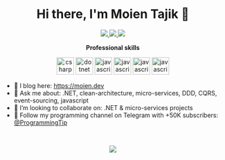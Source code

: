 <h1 align="center">Hi there, I'm Moien Tajik 👋</h1>

<p align="center">
 <a href="https://github.com/MoienTajik" alt="Github"><img src="https://img.icons8.com/fluent/48/000000/github.png" />
 </a> 
  
 <a href="https://linkedin.com/in/MoienTajik" target="_blank">
  <img src="https://img.icons8.com/fluent/48/000000/linkedin.png" />
 </a>
  
 <a href="https://twitter.com/MoienTajik" target="_blank">
  <img src="https://img.icons8.com/fluent/48/000000/twitter.png" />
 </a>
</p>

<p align="center"> 
 <strong>
  Professional skills
  </strong>
</p>

<p align="center"> 
  <img src="https://devicons.github.io/devicon/devicon.git/icons/csharp/csharp-original.svg" alt="csharp" width="40" height="40" />
  <img src="https://devicons.github.io/devicon/devicon.git/icons/dot-net/dot-net-original-wordmark.svg" alt="dotnet" width="40" height="40" />
  <img src="https://devicon.dev/devicon.git/icons/javascript/javascript-original.svg" alt="javascript" width="40" height="40" />
  <img src="https://devicon.dev/devicon.git/icons/typescript/typescript-original.svg" alt="javascript" width="40" height="40" />
  <img src="https://devicon.dev/devicon.git/icons/docker/docker-original-wordmark.svg" alt="javascript" width="40" height="40" />
  <img src="https://devicon.dev/devicon.git/icons/angularjs/angularjs-plain.svg" alt="javascript" width="40" height="40" />
</p>

- 📃 I blog here: https://moien.dev
- 💬 Ask me about: .NET, clean-architecture, micro-services, DDD, CQRS, event-sourcing, javascript
- 👯 I’m looking to collaborate on: .NET & micro-services projects
- 👾 Follow my programming channel on Telegram with +50K subscribers: [@ProgrammingTip](https://t.me/ProgrammingTip)

</br>

<p align="center">
 <a href="#" alt="Moien Tajik's github stats"><img src="https://github-readme-stats.vercel.app/api?username=MoienTajik" /></a>
</p>
